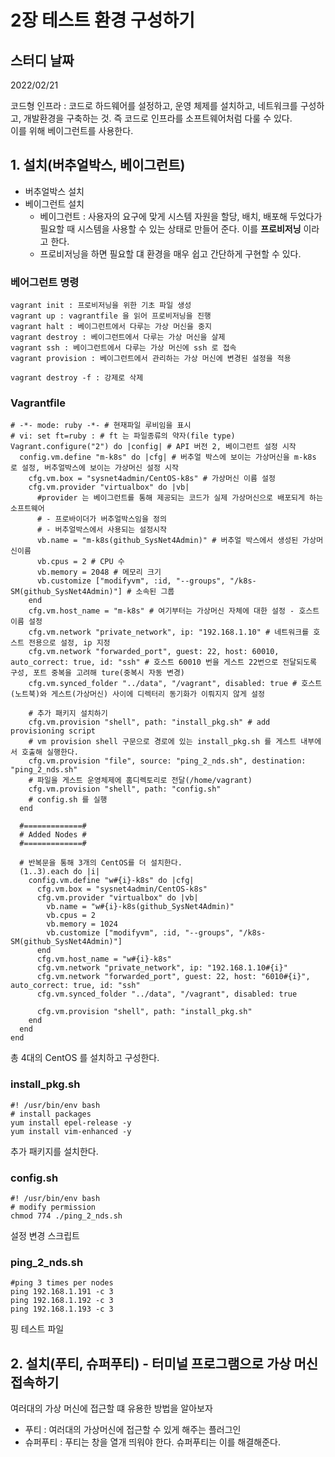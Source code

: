 # 2장 테스트 환경 구성하기

## 스터디 날짜
2022/02/21

코드형 인프라 : 코드로 하드웨어를 설정하고, 운영 체제를 설치하고, 네트워크를 구성하고, 개발환경을 구축하는 것. 즉 코드로 인프라를 소프트웨어처럼 다룰 수 있다.<br>
이를 위해 베이그런트를 사용한다.

## 1. 설치(버추얼박스, 베이그런트)
- 버추얼박스 설치
- 베이그런트 설치
  - 베이그런트 : 사용자의 요구에 맞게 시스템 자원을 할당, 배치, 배포해 두었다가 필요할 때 시스템을 사용할 수 있는 상태로 만들어 준다. 이를 **프로비저닝** 이라고 한다.
  - 프로비저닝을 하면 필요할 댸 환경을 매우 쉽고 간단하게 구현할 수 있다.

### 베어그런트 명령
```shell
vagrant init : 프로비저닝을 위한 기초 파일 생성
vagrant up : vagrantfile 을 읽어 프로비저닝을 진행
vagrant halt : 베이그런트에서 다루는 가상 머신을 중지
vagrant destroy : 베이그런트에서 다루는 가상 머신을 살제
vagrant ssh : 베이그런트에서 다루는 가상 머신에 ssh 로 접속
vagrant provision : 베이그런트에서 관리하는 가상 머신에 변경된 설정을 적용

vagrant destroy -f : 강제로 삭제
```

### Vagrantfile
```shell
# -*- mode: ruby -*- # 현재파일 루비임을 표시
# vi: set ft=ruby : # ft 는 파일종류의 약자(file type)
Vagrant.configure("2") do |config| # API 버전 2, 베이그런트 설정 시작
  config.vm.define "m-k8s" do |cfg| # 버추얼 박스에 보이는 가상머신을 m-k8s 로 설정, 버추얼박스에 보이는 가상머신 설정 시작
    cfg.vm.box = "sysnet4admin/CentOS-k8s" # 가상머신 이름 설정
    cfg.vm.provider "virtualbox" do |vb| 
      #provider 는 베이그런트를 통해 제공되는 코드가 실제 가상머신으로 배포되게 하는 소프트웨어 
      # - 프로바이더가 버추얼박스임을 정의 
      # - 버추얼박스에서 사용되는 설정시작
      vb.name = "m-k8s(github_SysNet4Admin)" # 버추얼 박스에서 생성된 가상머신이름
      vb.cpus = 2 # CPU 수
      vb.memory = 2048 # 메모리 크기
      vb.customize ["modifyvm", :id, "--groups", "/k8s-SM(github_SysNet4Admin)"] # 소속된 그룹
    end
    cfg.vm.host_name = "m-k8s" # 여기부터는 가상머신 자체에 대한 설정 - 호스트 이름 설정
    cfg.vm.network "private_network", ip: "192.168.1.10" # 네트워크를 호스트 전용으로 설정, ip 지정
    cfg.vm.network "forwarded_port", guest: 22, host: 60010, auto_correct: true, id: "ssh" # 호스트 60010 번을 게스트 22번으로 전달되도록 구성, 포트 중복을 고려해 ture(중복시 자동 변경)
    cfg.vm.synced_folder "../data", "/vagrant", disabled: true # 호스트(노트북)와 게스트(가상머신) 사이에 디렉터리 동기화가 이뤄지지 않게 설정

    # 추가 패키지 설치하기
    cfg.vm.provision "shell", path: "install_pkg.sh" # add provisioning script
    # vm provision shell 구문으로 경로에 있는 install_pkg.sh 를 게스트 내부에서 호출해 실행한다.
    cfg.vm.provision "file", source: "ping_2_nds.sh", destination: "ping_2_nds.sh"
    # 파일을 게스트 운영체제에 홈디렉토리로 전달(/home/vagrant)
    cfg.vm.provision "shell", path: "config.sh" 
    # config.sh 를 실행
  end

  #=============#
  # Added Nodes #
  #=============#

  # 반복문을 통해 3개의 CentOS를 더 설치한다.
  (1..3).each do |i|
    config.vm.define "w#{i}-k8s" do |cfg|
      cfg.vm.box = "sysnet4admin/CentOS-k8s" 
      cfg.vm.provider "virtualbox" do |vb| 
        vb.name = "w#{i}-k8s(github_SysNet4Admin)" 
        vb.cpus = 2 
        vb.memory = 1024
        vb.customize ["modifyvm", :id, "--groups", "/k8s-SM(github_SysNet4Admin)"] 
      end
      cfg.vm.host_name = "w#{i}-k8s"
      cfg.vm.network "private_network", ip: "192.168.1.10#{i}" 
      cfg.vm.network "forwarded_port", guest: 22, host: "6010#{i}", auto_correct: true, id: "ssh" 
      cfg.vm.synced_folder "../data", "/vagrant", disabled: true

      cfg.vm.provision "shell", path: "install_pkg.sh"
    end
  end
end
```
총 4대의 CentOS 를 설치하고 구성한다.

### install_pkg.sh
```shell
#! /usr/bin/env bash
# install packages
yum install epel-release -y
yum install vim-enhanced -y
```
추가 패키지를 설치한다.

### config.sh
```shell
#! /usr/bin/env bash
# modify permission
chmod 774 ./ping_2_nds.sh
```
설정 변경 스크립트

### ping_2_nds.sh
```shell
#ping 3 times per nodes
ping 192.168.1.191 -c 3
ping 192.168.1.192 -c 3
ping 192.168.1.193 -c 3
```
핑 테스트 파일

## 2. 설치(푸티, 슈퍼푸티) - 터미널 프로그램으로 가상 머신 접속하기
여러대의 가상 머신에 접근할 떄 유용한 방법을 알아보자
- 푸티 : 여러대의 가상머신에 접근할 수 있게 해주는 플러그인
- 슈퍼푸티 : 푸티는 창을 열개 띄워야 한다. 슈퍼푸티는 이를 해결해준다.